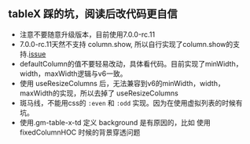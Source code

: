 ## tableX 踩的坑，阅读后改代码更自信

- 注意不要随意升级版本，目前使用7.0.0-rc.11
- 7.0.0-rc.11天然不支持 column.show, 所以自行实现了column.show的支持.[issue](https://github.com/tannerlinsley/react-table/issues/1665)
- defaultColumn的值不要轻易改动，具体看代码。目前实现了minWidth，width，maxWidth逻辑与v6一致。
- 使用 useResizeColumns 后，无法兼容到v6的minWidth，width，maxWidth的实现，所以去掉了 useResizeColumns
- 斑马线，不能用css的 `:even` 和 `:odd` 实现。因为在使用虚拟列表的时候有坑。
- 使用.gm-table-x-td 定义 background 是有原因的，比如 使用 fixedColumnHOC 时候的背景穿透问题

